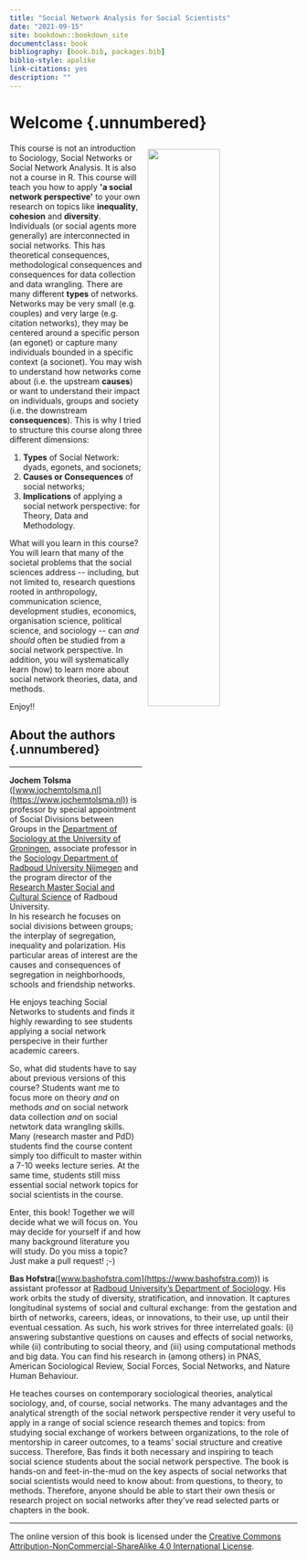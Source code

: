 ```yaml
---
title: "Social Network Analysis for Social Scientists"
date: "2021-09-15"
site: bookdown::bookdown_site
documentclass: book
bibliography: [book.bib, packages.bib]
biblio-style: apalike
link-citations: yes
description: ""
---
```




<!---
https://jochemtolsma.github.io/SNA-4-Social-Scientists/
--->





# Welcome {.unnumbered}


<img src="cover.png" width="50%" style="float:right; padding:10px" />

<!--- I  wonder whether starting with a negative ("This book is *not*...") is something we want. Perhaps the next iteration we can start with the USP: "This book is about THE social network perspective. That makes it way more important than either the x, the y, or the z. Here, we integrate all that stuff. And so this course is not specifically on either x, y, or z, but instead we relate and integrate these three things into..." Something like that. --->

This course is not an introduction to Sociology, Social Networks or Social Network Analysis. It is also not a course in R. This course will teach you how to apply **'a social network perspective'** to your own research on topics like **inequality**, **cohesion** and **diversity**.\
Individuals (or social agents more generally) are interconnected in social networks. This has theoretical consequences, methodological consequences and consequences for data collection and data wrangling. There are many different **types** of networks. Networks may be very small (e.g. couples) and very large (e.g. citation networks), they may be centered around a specific person (an egonet) or capture many individuals bounded in a specific context (a socionet). You may wish to understand how networks come about (i.e. the upstream **causes**) or want to understand their impact on individuals, groups and society (i.e. the downstream **consequences**). This is why I tried to structure this course along three different dimensions:

1.  **Types** of Social Network: dyads, egonets, and socionets;
2.  **Causes or Consequences** of social networks;
3.  **Implications** of applying a social network perspective: for Theory, Data and Methodology.

<!--- I edited the paragraph below, also for its substance because it may have gone too quickly ("problems of the social sciences", e.g., sounds like problematic social science instead of problem-focused social science as a starting point).  ---> 

What will you learn in this course? You will learn that many of the societal problems that the social sciences address -- including, but not limited to, research questions rooted in anthropology, communication science, development studies, economics, organisation science, political science, and sociology -- can *and should* often be studied from a social network perspective. In addition, you will systematically learn (how) to learn more about social network theories, data, and methods.

<!--- We may expand here on the book structure a tiny bit more (just as short as the paragraph above), i know we do that in chap1, but a small primer on what to expect is useful to draw readers in. ---> 

Enjoy!!



## About the authors {.unnumbered}

------------------------------------------------------------------------

**Jochem Tolsma** ([www.jochemtolsma.nl](https://www.jochemtolsma.nl)) is professor by special appointment of Social Divisions between Groups in the [Department of Sociology at the University of Groningen](https://www.rug.nl/gmw/sociology/), associate professor in the [Sociology Department of Radboud University Nijmegen](https://www.ru.nl/sociology/) and the program director of the [Research Master Social and Cultural Science](https://www.ru.nl/courseguides/socsci/research-master/social-cultural-science/) of Radboud University.\
In his research he focuses on social divisions between groups; the interplay of segregation, inequality and polarization. His particular areas of interest are the causes and consequences of segregation in neighborhoods, schools and friendship networks.

He enjoys teaching Social Networks to students and finds it highly rewarding to see students applying a social network perspecive in their further academic careers.

So, what did students have to say about previous versions of this course? Students want me to focus more on theory *and* on methods *and* on social network data collection *and* on social netwtork data wrangling skills. Many (research master and PdD) students find the course content simply too difficult to master within a 7-10 weeks lecture series. At the same time, students still miss essential social network topics for social scientists in the course.

Enter, this book! Together we will decide what we will focus on. You may decide for yourself if and how many background literature you will study. Do you miss a topic? Just make a pull request! ;-)

**Bas Hofstra**([www.bashofstra.com](https://www.bashofstra.com)) is assistant professor at [Radboud University’s Department of Sociology](https://www.ru.nl/sociology/). His work orbits the study of diversity, stratification, and innovation. It captures longitudinal systems of social and cultural exchange: from the gestation and birth of networks, careers, ideas, or innovations, to their use, up until their eventual cessation. As such, his work strives for three interrelated goals: (i) answering substantive questions on causes and effects of social networks, while (ii) contributing to social theory, and (iii) using computational methods and big data. You can find his research in (among others) in PNAS, American Sociological Review, Social Forces, Social Networks, and Nature Human Behaviour.

He teaches courses on contemporary sociological theories, analytical sociology, and, of course, social networks. The many advantages and the analytical strength of the social network perspective render it very useful to apply in a range of social science research themes and topics: from studying social exchange of workers between organizations, to the role of mentorship in career outcomes, to a teams’ social structure and creative success. Therefore, Bas finds it both necessary and inspiring to teach social science students about the social network perspective. The book is hands-on and feet-in-the-mud on the key aspects of social networks that social scientists would need to know about: from questions, to theory, to methods. Therefore, anyone should be able to start their own thesis or research project on social networks after they’ve read selected parts or chapters in the book.

------------------------------------------------------------------------

The online version of this book is licensed under the [Creative Commons Attribution-NonCommercial-ShareAlike 4.0 International License](https://creativecommons.org/licenses/by-nc-sa/4.0/).
